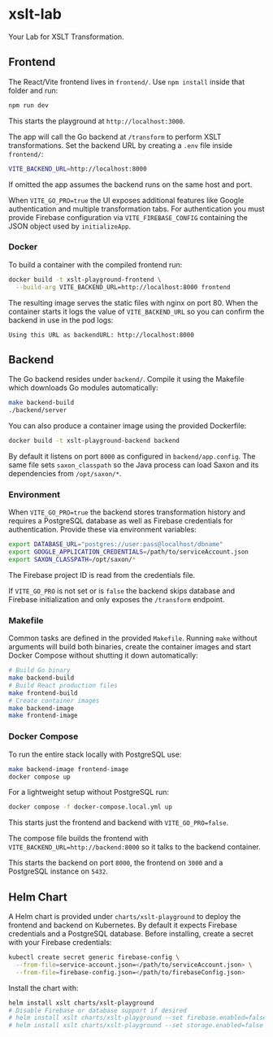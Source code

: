 # xslt-lab

Your Lab for XSLT Transformation.

## Frontend

The React/Vite frontend lives in `frontend/`. Use `npm install` inside that folder and run:

```bash
npm run dev
```

This starts the playground at `http://localhost:3000`.

The app will call the Go backend at `/transform` to perform XSLT transformations.
Set the backend URL by creating a `.env` file inside `frontend/`:

```bash
VITE_BACKEND_URL=http://localhost:8000
```

If omitted the app assumes the backend runs on the same host and port.

When `VITE_GO_PRO=true` the UI exposes additional features like Google
authentication and multiple transformation tabs. For authentication you must
provide Firebase configuration via `VITE_FIREBASE_CONFIG` containing the JSON
object used by `initializeApp`.

### Docker

To build a container with the compiled frontend run:

```bash
docker build -t xslt-playground-frontend \
  --build-arg VITE_BACKEND_URL=http://localhost:8000 frontend
```

The resulting image serves the static files with nginx on port 80. When the
container starts it logs the value of `VITE_BACKEND_URL` so you can confirm the
backend in use in the pod logs:

```
Using this URL as backendURL: http://localhost:8000
```

## Backend

The Go backend resides under `backend/`. Compile it using the Makefile which
downloads Go modules automatically:

```bash
make backend-build
./backend/server
```

You can also produce a container image using the provided Dockerfile:

```bash
docker build -t xslt-playground-backend backend
```

By default it listens on port `8000` as configured in `backend/app.config`.
The same file sets `saxon_classpath` so the Java process can load Saxon and
its dependencies from `/opt/saxon/*`.

### Environment

When `VITE_GO_PRO=true` the backend stores transformation history and
requires a PostgreSQL database as well as Firebase credentials for
authentication. Provide these via environment variables:

```bash
export DATABASE_URL="postgres://user:pass@localhost/dbname"
export GOOGLE_APPLICATION_CREDENTIALS=/path/to/serviceAccount.json
export SAXON_CLASSPATH=/opt/saxon/*
```

The Firebase project ID is read from the credentials file.

If `VITE_GO_PRO` is not set or is `false` the backend skips database and
Firebase initialization and only exposes the `/transform` endpoint.

### Makefile

Common tasks are defined in the provided `Makefile`.
Running `make` without arguments will build both binaries,
create the container images and start Docker Compose
without shutting it down automatically:

```bash
# Build Go binary
make backend-build
# Build React production files
make frontend-build
# Create container images
make backend-image
make frontend-image
```

### Docker Compose

To run the entire stack locally with PostgreSQL use:

```bash
make backend-image frontend-image
docker compose up
```

For a lightweight setup without PostgreSQL run:

```bash
docker compose -f docker-compose.local.yml up
```

This starts just the frontend and backend with `VITE_GO_PRO=false`.

The compose file builds the frontend with `VITE_BACKEND_URL=http://backend:8000`
so it talks to the backend container.

This starts the backend on port `8000`, the frontend on `3000` and a PostgreSQL instance on `5432`.

## Helm Chart

A Helm chart is provided under `charts/xslt-playground` to deploy the frontend and backend on Kubernetes. By default it expects Firebase credentials and a PostgreSQL database. Before installing, create a secret with your Firebase credentials:

```bash
kubectl create secret generic firebase-config \
  --from-file=service-account.json=</path/to/serviceAccount.json> \
  --from-file=firebase-config.json=</path/to/firebaseConfig.json>
```

Install the chart with:

```bash
helm install xslt charts/xslt-playground
# Disable Firebase or database support if desired
# helm install xslt charts/xslt-playground --set firebase.enabled=false
# helm install xslt charts/xslt-playground --set storage.enabled=false
```

